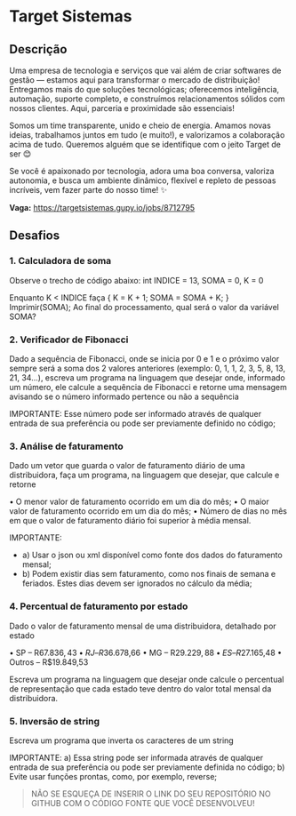 # Target Sistemas

## Descrição

Uma empresa de tecnologia e serviços que vai além de criar softwares de gestão — estamos aqui para transformar o mercado de distribuição! Entregamos mais do que soluções tecnológicas; oferecemos inteligência, automação, suporte completo, e construímos relacionamentos sólidos com nossos clientes. Aqui, parceria e proximidade são essenciais!

Somos um time transparente, unido e cheio de energia. Amamos novas ideias, trabalhamos juntos em tudo (e muito!), e valorizamos a colaboração acima de tudo. Queremos alguém que se identifique com o jeito Target de ser 😊

Se você é apaixonado por tecnologia, adora uma boa conversa, valoriza autonomia, e busca um ambiente dinâmico, flexível e repleto de pessoas incríveis, vem fazer parte do nosso time! ✨

**Vaga:** <https://targetsistemas.gupy.io/jobs/8712795>

## Desafios

### 1. Calculadora de soma

Observe o trecho de código abaixo: int INDICE = 13, SOMA = 0, K = 0

Enquanto K < INDICE faça { K = K + 1; SOMA = SOMA + K; }
Imprimir(SOMA);
Ao final do processamento, qual será o valor da variável SOMA?

### 2. Verificador de Fibonacci

Dado a sequência de Fibonacci, onde se inicia por 0 e 1 e o próximo valor sempre será a soma dos 2 valores anteriores (exemplo: 0, 1, 1, 2, 3, 5, 8, 13, 21, 34...), escreva um programa na linguagem que desejar onde, informado um número, ele calcule a sequência de Fibonacci e retorne uma mensagem avisando se o número informado pertence ou não a sequência

IMPORTANTE: Esse número pode ser informado através de qualquer entrada de sua preferência ou pode ser previamente definido no código;

### 3. Análise de faturamento

Dado um vetor que guarda o valor de faturamento diário de uma distribuidora, faça um programa, na linguagem que desejar, que calcule e retorne

• O menor valor de faturamento ocorrido em um dia do mês;
• O maior valor de faturamento ocorrido em um dia do mês;
• Número de dias no mês em que o valor de faturamento diário foi superior à média mensal.

IMPORTANTE:

- a) Usar o json ou xml disponível como fonte dos dados do faturamento mensal;
- b) Podem existir dias sem faturamento, como nos finais de semana e feriados. Estes dias devem ser ignorados no cálculo da média;

### 4. Percentual de faturamento por estado

Dado o valor de faturamento mensal de uma distribuidora, detalhado por estado

• SP – R$67.836,43
• RJ – R$36.678,66
• MG – R$29.229,88
• ES – R$27.165,48
• Outros – R$19.849,53

Escreva um programa na linguagem que desejar onde calcule o percentual de representação que cada estado teve dentro do valor total mensal da distribuidora.

### 5. Inversão de string

Escreva um programa que inverta os caracteres de um string

IMPORTANTE:
a) Essa string pode ser informada através de qualquer entrada de sua preferência ou pode ser previamente definida no código;
b) Evite usar funções prontas, como, por exemplo, reverse;

> NÃO SE ESQUEÇA DE INSERIR O LINK DO SEU REPOSITÓRIO NO GITHUB COM O CÓDIGO FONTE QUE VOCÊ DESENVOLVEU!
